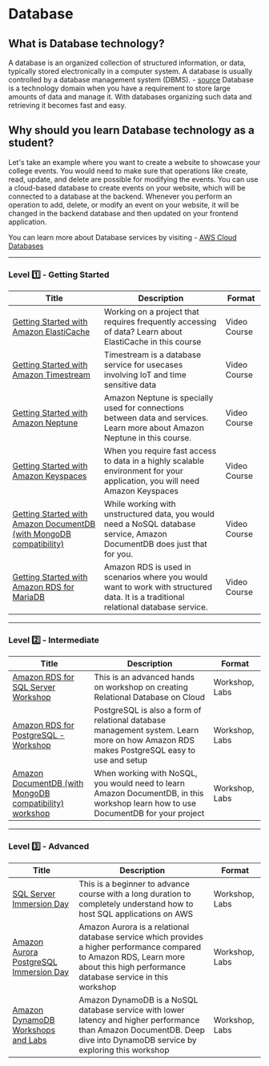 # Database

## What is Database technology?

A database is an organized collection of structured information, or data, typically stored electronically in a computer system. A database is usually controlled by a database management system (DBMS). - [source](https://www.oracle.com/in/database/what-is-database/)
Database is a technology domain when you have a requirement to store large amounts of data and manage it. With databases organizing such data and retrieving it becomes fast and easy.

## Why should you learn Database technology as a student?

Let's take an example where you want to create a website to showcase your college events. You would need to make sure that operations like create, read, update, and delete are possible for modifying the events. You can use a cloud-based database to create events on your website, which will be connected to a database at the backend. Whenever you perform an operation to add, delete, or modify an event on your website, it will be changed in the backend database and then updated on your frontend application.

You can learn more about Database services by visiting - [AWS Cloud Databases](https://aws.amazon.com/products/databases/)

---

### Level :one: - Getting Started

| Title                                                                                                                                                                                                                | Description                                                                                                                           | Format       |
|----------------------------------------------------------------------------------------------------------------------------------------------------------------------------------------------------------------------|---------------------------------------------------------------------------------------------------------------------------------------|--------------|
| [Getting Started with Amazon ElastiCache](https://explore.skillbuilder.aws/learn/course/external/view/elearning/14572/getting-started-with-amazon-elasticache)                                                       | Working on a project that requires frequently   accessing of data? Learn about ElastiCache in this course                             | Video Course |
| [Getting Started with Amazon Timestream](https://explore.skillbuilder.aws/learn/course/external/view/elearning/14501/getting-started-with-amazon-timestream)                                                         | Timestream is a database service for usecases involving IoT and time   sensitive data                                                 | Video Course |
| [Getting Started with Amazon Neptune](https://explore.skillbuilder.aws/learn/course/external/view/elearning/14165/getting-started-with-amazon-neptune)                                                               | Amazon Neptune is specially used for connections between data and   services. Learn more about Amazon Neptune in this course.         | Video Course |
| [Getting Started with Amazon Keyspaces](https://explore.skillbuilder.aws/learn/course/external/view/elearning/13688/getting-started-with-amazon-keyspaces)                                                           | When you require fast access to data in a highly scalable environment for   your application, you will need Amazon Keyspaces          | Video Course |
| [Getting Started with Amazon DocumentDB (with MongoDB compatibility)](https://explore.skillbuilder.aws/learn/course/external/view/elearning/12290/getting-started-with-amazon-documentdb-with-mongodb-compatibility) | While working with unstructured data, you would need a NoSQL database   service, Amazon DocumentDB does just that for you.            | Video Course |
| [Getting Started with Amazon RDS for MariaDB](https://explore.skillbuilder.aws/learn/course/external/view/elearning/12331/getting-started-with-amazon-rds-for-mariadb)                                               | Amazon RDS is used in scenarios where you would want to work with   structured data. It is a traditional relational database service. | Video Course |

---

### Level :two: - Intermediate

| Title                                                                                                    | Description                                                                                                                             | Format         |
|----------------------------------------------------------------------------------------------------------|-----------------------------------------------------------------------------------------------------------------------------------------|----------------|
| [Amazon RDS for SQL Server Workshop](https://rdssms.workshop.aws/)                                       | This is an advanced hands on workshop on creating Relational Database on Cloud                                                          | Workshop, Labs |
| [Amazon RDS for PostgreSQL - Workshop](https://rdspg.workshop.aws/)                                      | PostgreSQL is also a form of relational database management system. Learn more on how Amazon RDS makes PostgreSQL easy to use and setup | Workshop, Labs |
| [Amazon DocumentDB (with MongoDB compatibility) workshop](https://documentdb-immersionday.workshop.aws/) | When working with NoSQL, you would need to learn Amazon DocumentDB, in this workshop learn how to use DocumentDB for your project       | Workshop, Labs |

---

### Level :three: - Advanced

| Title                                                                            | Description                                                                                                                                                                         | Format         |
|----------------------------------------------------------------------------------|-------------------------------------------------------------------------------------------------------------------------------------------------------------------------------------|----------------|
| [SQL Server Immersion Day](https://sql-immersionday.workshop.aws/)               | This is a beginner to advance course with a long duration to completely understand how to host SQL applications on AWS                                                              | Workshop, Labs |
| [Amazon Aurora PostgreSQL Immersion Day](https://aurora-pg-lab.workshop.aws/)    | Amazon Aurora is a relational database service which provides a higher performance compared to Amazon RDS, Learn more about this high performance database service in this workshop | Workshop, Labs |
| [Amazon DynamoDB Workshops and Labs](https://amazon-dynamodb-labs.workshop.aws/) | Amazon DynamoDB is a NoSQL database service with lower latency and higher performance than Amazon DocumentDB. Deep dive into DynamoDB service by exploring this workshop            | Workshop, Labs |